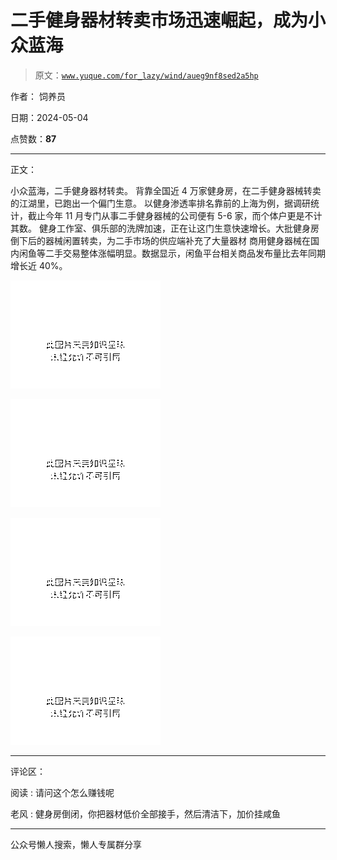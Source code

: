 # 二手健身器材转卖市场迅速崛起，成为小众蓝海

> 原文：[`www.yuque.com/for_lazy/wind/aueg9nf8sed2a5hp`](https://www.yuque.com/for_lazy/wind/aueg9nf8sed2a5hp)

作者： 饲养员

日期：2024-05-04

点赞数：**87**

* * *

正文：

小众蓝海，二手健身器材转卖。 背靠全国近 4 万家健身房，在二手健身器械转卖的江湖里，已跑出一个偏门生意。
以健身渗透率排名靠前的上海为例，据调研统计，截止今年 11 月专门从事二手健身器械的公司便有 5-6 家，而个体户更是不计其数。
健身工作室、俱乐部的洗牌加速，正在让这门生意快速增长。大批健身房倒下后的器械闲置转卖，为二手市场的供应端补充了大量器材
商用健身器械在国内闲鱼等二手交易整体涨幅明显。数据显示，闲鱼平台相关商品发布量比去年同期增长近 40%。

![](img/e6ab701db8058f3fbc9e42429127920c.png)

![](img/9173ccf529533ab7c93d974f41fba8ba.png)

![](img/8abcf173d2ee60abc3381cc10f976e0b.png)

![](img/3a69c84f60767418b1c10aa692dd0c33.png)

* * *

评论区：

阅读 : 请问这个怎么赚钱呢

老风 : 健身房倒闭，你把器材低价全部接手，然后清洁下，加价挂咸鱼

* * *

公众号懒人搜索，懒人专属群分享